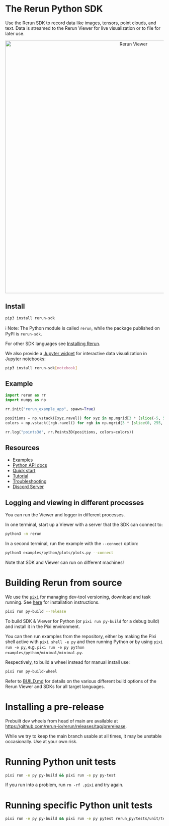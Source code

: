 # The Rerun Python SDK

Use the Rerun SDK to record data like images, tensors, point clouds, and text. Data is streamed to the Rerun Viewer for live visualization or to file for later use.

<p align="center">
  <img width="800" alt="Rerun Viewer" src="https://github.com/rerun-io/rerun/assets/2624717/c4900538-fc3a-43b8-841a-8d226e7b5a2e">
</p>

## Install

```sh
pip3 install rerun-sdk
```

ℹ️ Note:
The Python module is called `rerun`, while the package published on PyPI is `rerun-sdk`.

For other SDK languages see [Installing Rerun](https://www.rerun.io/docs/getting-started/installing-viewer).

We also provide a [Jupyter widget](https://pypi.org/project/rerun-notebook/) for interactive data visualization in Jupyter notebooks:
```sh
pip3 install rerun-sdk[notebook]
```

## Example
```py
import rerun as rr
import numpy as np

rr.init("rerun_example_app", spawn=True)

positions = np.vstack([xyz.ravel() for xyz in np.mgrid[3 * [slice(-5, 5, 10j)]]]).T
colors = np.vstack([rgb.ravel() for rgb in np.mgrid[3 * [slice(0, 255, 10j)]]]).astype(np.uint8).T

rr.log("points3d", rr.Points3D(positions, colors=colors))
```

## Resources
* [Examples](https://www.rerun.io/examples)
* [Python API docs](https://ref.rerun.io/docs/python)
* [Quick start](https://www.rerun.io/docs/getting-started/quick-start/python)
* [Tutorial](https://www.rerun.io/docs/getting-started/data-in/python)
* [Troubleshooting](https://www.rerun.io/docs/getting-started/troubleshooting)
* [Discord Server](https://discord.com/invite/Gcm8BbTaAj)

## Logging and viewing in different processes

You can run the Viewer and logger in different processes.

In one terminal, start up a Viewer with a server that the SDK can connect to:
```sh
python3 -m rerun
```

In a second terminal, run the example with the `--connect` option:
```sh
python3 examples/python/plots/plots.py --connect
```
Note that SDK and Viewer can run on different machines!


# Building Rerun from source

We use the [`pixi`](https://pixi.sh/) for managing dev-tool versioning, download and task running. See [here](https://github.com/casey/just#installation) for installation instructions.

```sh
pixi run py-build --release
```
To build SDK & Viewer for Python (or `pixi run py-build` for a debug build) and install it in the Pixi environment.

You can then run examples from the repository, either by making the Pixi shell active with `pixi shell -e py` and then running Python or by using `pixi run -e py`, e.g. `pixi run -e py python examples/python/minimal/minimal.py`.

Respectively, to build a wheel instead for manual install use:
```sh
pixi run py-build-wheel
```

Refer to [BUILD.md](../BUILD.md) for details on the various different build options of the Rerun Viewer and SDKs for all target languages.


# Installing a pre-release

Prebuilt dev wheels from head of main are available at <https://github.com/rerun-io/rerun/releases/tag/prerelease>.

While we try to keep the main branch usable at all times, it may be unstable occasionally. Use at your own risk.


# Running Python unit tests
```sh
pixi run -e py py-build && pixi run -e py py-test
```

If you run into a problem, run `rm -rf .pixi` and try again.

# Running specific Python unit tests
```sh
pixi run -e py py-build && pixi run -e py pytest rerun_py/tests/unit/test_tensor.py
```
